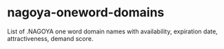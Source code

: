 # nagoya-oneword-domains
List of .NAGOYA one word domain names with availability, expiration date, attractiveness, demand score.
